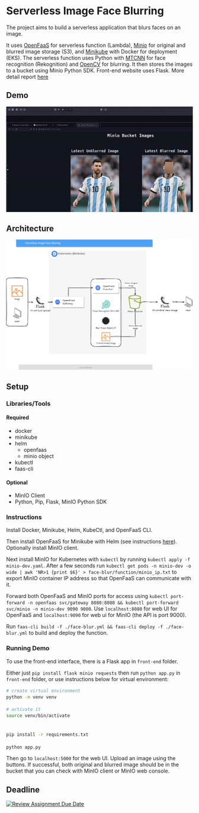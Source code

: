 # Serverless Image Face Blurring

The project aims to build a serverless application that blurs faces on an image.

It uses [OpenFaaS](https://www.openfaas.com/) for serverless function (Lambda), [Minio](https://min.io/) for original and blurred image storage (S3), and [Minikube](https://minikube.sigs.k8s.io/docs/) with Docker for deployment (EKS). The serverless function uses Python with [MTCNN](https://github.com/ipazc/mtcnn) for face recognition (Rekognition) and [OpenCV](https://pypi.org/project/opencv-python-headless/) for blurring. It then stores the images to a bucket using Minio Python SDK. Front-end website uses Flask. More detail report [here](./assets/COMP4651-Report.pdf)

## Demo

![Demo](./assets/demo.gif)

## Architecture

![Diagram](./assets/serverless-diagram.png)

## Setup

### Libraries/Tools

#### Required

- docker
- minikube
- helm
  - openfaas
  - minio object
- kubectl
- faas-cli

#### Optional

- MinIO Client
- Python, Pip, Flask, MinIO Python SDK

### Instructions

Install Docker, Minikube, Helm, KubeCtl, and OpenFaaS CLI. 

Then install OpenFaaS for Minikube with Helm (see instructions [here](https://faun.pub/getting-started-with-openfaas-on-minikube-634502c7acdf)). Optionally install MinIO client.

Next install MinIO for Kubernetes with `kubectl` by running `kubectl apply -f minio-dev.yaml`. After a few seconds run `kubectl get pods -n minio-dev -o wide | awk 'NR>1 {print $6}' > face-blur/function/minio_ip.txt` to export MinIO container IP address so that OpenFaaS can communicate with it.

Forward both OpenFaaS and MinIO ports for access using `kubectl port-forward -n openfaas svc/gateway 8080:8080 && kubectl port-forward svc/minio -n minio-dev 9090 9000`. Use `localhost:8080` for web UI for OpenFaaS and `localhost:9090` for web ui for MinIO (the API is port 9000).

Run `faas-cli build -f ./face-blur.yml && faas-cli deploy -f ./face-blur.yml` to build and deploy the function.

### Running Demo

To use the front-end interface, there is a Flask app in `front-end` folder.

Either just `pip install flask minio requests` then run `python app.py` in `front-end` folder, or use instructions below for virtual environment:

``` bash
# create virtual environment
python -m venv venv

# activate it
source venv/bin/activate


pip install -r requirements.txt

python app.py
```

Then go to `localhost:5000` for the web UI. Upload an image using the buttons. If successful, both original and blurred image should be in the bucket that you can check with MinIO client or MinIO web console.

## Deadline

[![Review Assignment Due Date](https://classroom.github.com/assets/deadline-readme-button-24ddc0f5d75046c5622901739e7c5dd533143b0c8e959d652212380cedb1ea36.svg)](https://classroom.github.com/a/B_Lemfbx)
